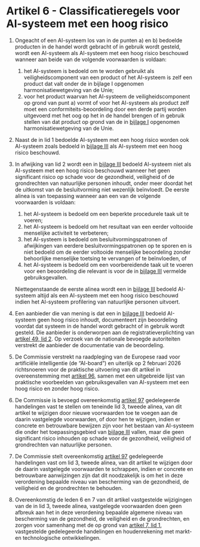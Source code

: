 # Artikel 6 - Classificatieregels voor AI-systeem met een hoog risico

1. Ongeacht of een AI-systeem los van in de punten a) en b) bedoelde producten in de handel wordt gebracht of in gebruik wordt gesteld, wordt een AI-systeem als AI-systeem met een hoog risico beschouwd wanneer aan beide van de volgende voorwaarden is voldaan:

      1. het AI-systeem is bedoeld om te worden gebruikt als veiligheidscomponent van een product of het AI-systeem is zelf een product dat valt onder de in bijlage I opgenomen harmonisatiewetgeving van de Unie;
      2. voor het product waarvan het AI-systeem de veiligheidscomponent op grond van punt a) vormt of voor het AI-systeem als product zelf moet een conformiteits-beoordeling door een derde partij worden uitgevoerd met het oog op het in de handel brengen of in gebruik stellen van dat product op grond van de in [bijlage I](../../../bijlagen/b1.md) opgenomen harmonisatiewetgeving van de Unie.

2. Naast de in lid 1 bedoelde AI-systeem met een hoog risico worden ook AI-systeem zoals bedoeld in [bijlage III](../../../bijlagen/b3.md) als AI-systeem met een hoog risico beschouwd.

3. In afwijking van lid 2 wordt een in [bijlage III](../../../bijlagen/b3.md) bedoeld AI-systeem niet als AI-systeem met een hoog risico beschouwd wanneer het geen significant risico op schade voor de gezondheid, veiligheid of de grondrechten van natuurlijke personen inhoudt, onder meer doordat het de uitkomst van de besluitvorming niet wezenlijk beïnvloedt. De eerste alinea is van toepassing wanneer aan een van de volgende voorwaarden is voldaan:

      1. het AI-systeem is bedoeld om een beperkte procedurele taak uit te voeren;
      2. het AI-systeem is bedoeld om het resultaat van een eerder voltooide menselijke activiteit te verbeteren;
      3. het AI-systeem is bedoeld om besluitvormingspatronen of afwijkingen van eerdere besluitvormingspatronen op te sporen en is niet bedoeld om de eerder voltooide menselijke beoordeling zonder behoorlijke menselijke toetsing te vervangen of te beïnvloeden, of
      4. het AI-systeem is bedoeld om een voorbereidende taak uit te voeren voor een beoordeling die relevant is voor de in [bijlage III](../../../bijlagen/b3.md) vermelde gebruiksgevallen.
   
      Niettegenstaande de eerste alinea wordt een in [bijlage III](../../../bijlagen/b3.md) bedoeld AI-systeem altijd als een AI-systeem met een hoog risico beschouwd indien het AI-systeem profilering van natuurlijke personen uitvoert.

4. Een aanbieder die van mening is dat een in [bijlage III](../../../bijlagen/b3.md) bedoeld AI-systeem geen hoog risico inhoudt, documenteert zijn beoordeling voordat dat systeem in de handel wordt gebracht of in gebruik wordt gesteld. Die aanbieder is onderworpen aan de registratieverplichting van [artikel 49, lid 2](../../hoofdstuk-3/afdeling-5/a49.md). Op verzoek van de nationale bevoegde autoriteiten verstrekt de aanbieder de documentatie van de beoordeling.

5. De Commissie verstrekt na raadpleging van de Europese raad voor artificiële intelligentie (de “AI-board”) en uiterlijk op 2 februari 2026 richtsnoeren voor de praktische uitvoering van dit artikel in overeenstemming met [artikel 96](../../hoofdstuk-10/a96.md), samen met een uitgebreide lijst van praktische voorbeelden van gebruiksgevallen van AI-systeem met een hoog risico en zonder hoog risico.

6. De Commissie is bevoegd overeenkomstig [artikel 97](../../hoofdstuk-11/a97.md) gedelegeerde handelingen vast te stellen om teneinde lid 3, tweede alinea, van dit artikel te wijzigen door nieuwe voorwaarden toe te voegen aan de daarin vastgelegde voorwaarden, of door hen te wijzigen, indien er concrete en betrouwbare bewijzen zijn voor het bestaan van AI-systeem die onder het toepassingsgebied van [bijlage III](../../../bijlagen/b3.md) vallen, maar die geen significant risico inhouden op schade voor de gezondheid, veiligheid of grondrechten van natuurlijke personen.

7. De Commissie stelt overeenkomstig [artikel 97](../../hoofdstuk-11/a97.md) gedelegeerde handelingen vast om lid 3, tweede alinea, van dit artikel te wijzigen door de daarin vastgelegde voorwaarden te schrappen, indien er concrete en betrouwbare aanwijzingen zijn dat dit noodzakelijk is om het in deze verordening bepaalde niveau van bescherming van de gezondheid, de veiligheid en de grondrechten te behouden.

8. Overeenkomstig de leden 6 en 7 van dit artikel vastgestelde wijzigingen van de in lid 3, tweede alinea, vastgelegde voorwaarden doen geen afbreuk aan het in deze verordening bepaalde algemene niveau van bescherming van de gezondheid, de veiligheid en de grondrechten, en zorgen voor samenhang met de op grond van [artikel 7, lid 1](a7.md), vastgestelde gedelegeerde handelingen en houdenrekening met markt- en technologische ontwikkelingen.
